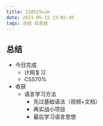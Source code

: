 ```yaml
---
title: 210515sum
date: 2021-05-15 23:02:45
tags: 总结 日总结
---
```


## 总结

- 今日完成
  - 计网复习
  - CSS70%
- 收获
  - 语言学习方法
    - 先过基础语法（视频+文档）
    - 再实战小项目
    - 最后学习语言思想